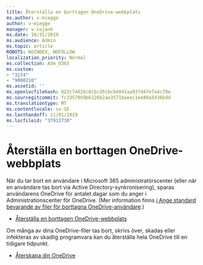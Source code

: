 ```yaml
---
title: Återställa en borttagen OneDrive-webbplats
ms.author: v-miegge
author: v-miegge
manager: v-cojank
ms.date: 10/31/2019
ms.audience: Admin
ms.topic: article
ROBOTS: NOINDEX, NOFOLLOW
localization_priority: Normal
ms.collection: Adm_O365
ms.custom:
- "3174"
- "9000210"
ms.assetid: ''
ms.openlocfilehash: 822c7462bc0cbcd5cbcb4041aa93fd47e7a4c70e
ms.sourcegitcommit: fc2357059b6126b2ae3571baeec1ee89a5d36bdd
ms.translationtype: MT
ms.contentlocale: sv-SE
ms.lasthandoff: 11/01/2019
ms.locfileid: "37913730"
---
```

# <a name="restore-a-deleted-onedrive-site"></a>Återställa en borttagen OneDrive-webbplats

När du tar bort en användare i Microsoft 365 administratörscenter (eller när en användare tas bort via Active Directory-synkronisering), sparas användarens OneDrive för antalet dagar som du anger i Administrationscenter för OneDrive. (Mer information finns [i Ange standard bevarande av filer för borttagna OneDrive-användare](https://docs.microsoft.com/onedrive/set-retention).)

* [Återställa en borttagen OneDrive-webbplats](https://docs.microsoft.com/onedrive/restore-deleted-onedrive)

Om många av dina OneDrive-filer tas bort, skrivs över, skadas eller infekteras av skadlig programvara kan du återställa hela OneDrive till en tidigare tidpunkt.

* [Återskapa din OneDrive](https://support.office.com/article/Restore-your-OneDrive-fa231298-759d-41cf-bcd0-25ac53eb8a15)